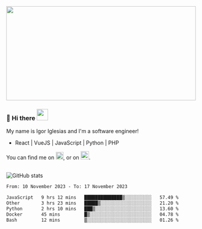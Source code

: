 <img src="https://c.tenor.com/KjVxfRrrncUAAAAd/matrix.gif" width="100%" height="250px">

### 🔭 Hi there <img src="https://raw.githubusercontent.com/MartinHeinz/MartinHeinz/master/wave.gif" width="30px">


My name is Igor Iglesias and I'm a software engineer!
<br>

<ul>
  <li> React | VueJS | JavaScript | Python | PHP </li>
</ul>
You can find me on <a href="https://twitter.com/IgorIglesias5"><img src="https://i.imgur.com/JLLlB5S.png" width="20px"></a>, or on <a href="https://www.linkedin.com/in/igor-iglesias-62478428/"><img src="https://i.imgur.com/PXyIkWx.png" width="22px"></a>.

<br>
<br>

![GitHub stats](https://github-readme-stats.vercel.app/api?username=igoiglesias&show_icons=true&count_private=true&theme=chartreuse-dark&hide_title=true)

<!--START_SECTION:waka-->

```txt
From: 10 November 2023 - To: 17 November 2023

JavaScript   9 hrs 12 mins   ██████████████▒░░░░░░░░░░   57.49 %
Other        3 hrs 23 mins   █████▒░░░░░░░░░░░░░░░░░░░   21.20 %
Python       2 hrs 10 mins   ███▒░░░░░░░░░░░░░░░░░░░░░   13.60 %
Docker       45 mins         █▒░░░░░░░░░░░░░░░░░░░░░░░   04.78 %
Bash         12 mins         ▒░░░░░░░░░░░░░░░░░░░░░░░░   01.26 %
```

<!--END_SECTION:waka-->

